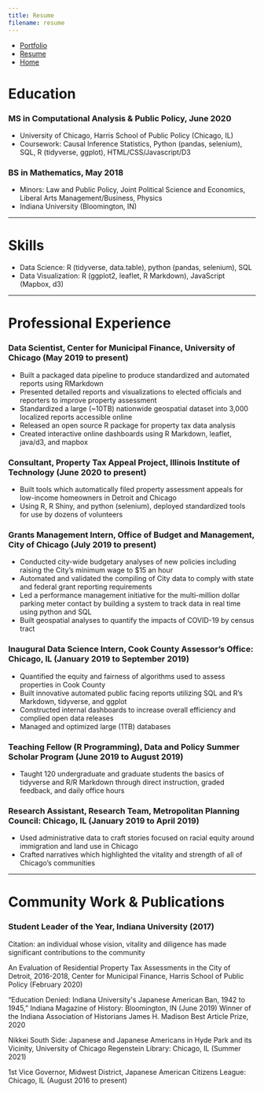 ```yaml
---
title: Resume
filename: resume
---
```

<head>
    <link rel="stylesheet" type="text/css" href="css/style.css">
    <!-- Global site tag (gtag.js) - Google Analytics -->
    <script async src="https://www.googletagmanager.com/gtag/js?id=UA-178459008-1"></script>
    <script>
  window.dataLayer = window.dataLayer || [];
  function gtag(){dataLayer.push(arguments);}
  gtag('js', new Date());

  gtag('config', 'UA-178459008-1');
    </script>

</head>

<ul class="navbar"> 
    <li class="navbar"><a class="navbar" href="/portfolio.html">Portfolio</a></li>
    <li class="navbar"><a class="navbar" href="/resume.html">Resume</a></li>
    <li class="navbar"><a class="navbar" href="/index.html">Home</a></li>
</ul>

# Education
### MS in Computational Analysis & Public Policy, June 2020
- University of Chicago, Harris School of Public Policy (Chicago, IL)
- Coursework: Causal Inference Statistics, Python (pandas, selenium), SQL, R (tidyverse, ggplot), HTML/CSS/Javascript/D3

### BS in Mathematics, May 2018
- Minors: Law and Public Policy, Joint Political Science and Economics, Liberal Arts Management/Business, Physics
- Indiana University (Bloomington, IN)

***
# Skills
- Data Science: R (tidyverse, data.table), python (pandas, selenium), SQL
- Data Visualization: R (ggplot2, leaflet, R Markdown), JavaScript (Mapbox, d3)

***

# Professional Experience
### Data Scientist, Center for Municipal Finance, University of Chicago (May 2019 to present)
- Built a packaged data pipeline to produce standardized and automated reports using RMarkdown
- Presented detailed reports and visualizations to elected officials and reporters to improve property assessment
- Standardized a large (~10TB) nationwide geospatial dataset into 3,000 localized reports accessible online
- Released an open source R package for property tax data analysis
- Created interactive online dashboards using R Markdown, leaflet, java/d3, and mapbox 

### Consultant, Property Tax Appeal Project, Illinois Institute of Technology (June 2020 to present)
- Built tools which automatically filed property assessment appeals for low-income homeowners in Detroit and Chicago
- Using R, R Shiny, and python (selenium), deployed standardized tools for use by dozens of volunteers

### Grants Management Intern, Office of Budget and Management, City of Chicago (July 2019 to present)
- Conducted city-wide budgetary analyses of new policies including raising the City’s minimum wage to $15 an hour
- Automated and validated the compiling of City data to comply with state and federal grant reporting requirements
- Led a performance management initiative for the multi-million dollar parking meter contact by building a system to track data in real time using python and SQL
- Built geospatial analyses to quantify the impacts of COVID-19 by census tract

### Inaugural Data Science Intern, Cook County Assessor’s Office: Chicago, IL (January 2019 to September 2019)
- Quantified the equity and fairness of algorithms used to assess properties in Cook County
- Built innovative automated public facing reports utilizing SQL and R’s Markdown, tidyverse, and ggplot
- Constructed internal dashboards to increase overall efficiency and complied open data releases
- Managed and optimized large (1TB) databases

### Teaching Fellow (R Programming), Data and Policy Summer Scholar Program (June 2019 to August 2019)
- Taught 120 undergraduate and graduate students the basics of tidyverse and R/R Markdown through direct instruction, graded feedback, and daily office hours

### Research Assistant, Research Team, Metropolitan Planning Council: Chicago, IL (January 2019 to April 2019)
- Used administrative data to craft stories focused on racial equity around immigration and land use in Chicago
- Crafted narratives which highlighted the vitality and strength of all of Chicago’s communities

***

# Community Work & Publications
### Student Leader of the Year, Indiana University (2017)
Citation: an individual whose vision, vitality and diligence has made significant contributions to the community

An Evaluation of Residential Property Tax Assessments in the City of Detroit, 2016-2018, Center for Municipal Finance, Harris School of Public Policy (February 2020)

“Education Denied: Indiana University's Japanese American Ban, 1942 to 1945,” Indiana Magazine of History: Bloomington, IN (June 2019)
Winner of the Indiana Association of Historians James H. Madison Best Article Prize, 2020

Nikkei South Side: Japanese and Japanese Americans in Hyde Park and its Vicinity, University of Chicago Regenstein Library: Chicago, IL (Summer 2021)

1st Vice Governor, Midwest District, Japanese American Citizens League: Chicago, IL (August 2016 to present)


